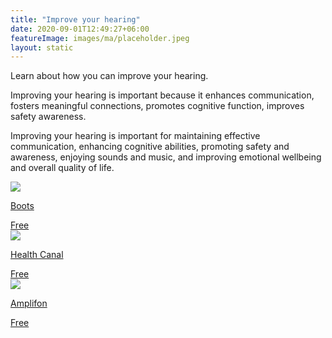 ```yaml
---
title: "Improve your hearing"
date: 2020-09-01T12:49:27+06:00
featureImage: images/ma/placeholder.jpeg
layout: static
---
```


Learn about how you can improve your hearing.

Improving your hearing is important because it enhances communication, fosters meaningful connections, promotes cognitive function, improves safety awareness.

Improving your hearing is important for maintaining effective communication, enhancing cognitive abilities, promoting safety and awareness, enjoying sounds and music, and improving emotional wellbeing and overall quality of life.

<a class="ma-link" href="https://www.bootshearingcare.com/hearing/lifestyle/how-to-improve-hearing-10-steps-to-hear-better/"><div class="ma-card ma-card-Health"><div class="ma-icon"><img src ="/images/Icon-check - health - opacity.svg"/></div><div class="ma-name"><p>Boots</p></div><div class="ma-paid-text"><span>Free</span></div></div></a><a class="ma-link" href="https://www.healthcanal.com/health/how-to-improve-hearing"><div class="ma-card ma-card-Health"><div class="ma-icon"><img src ="/images/Icon-check - health - opacity.svg"/></div><div class="ma-name"><p>Health Canal</p></div><div class="ma-paid-text"><span>Free</span></div></div></a><a class="ma-link" href="https://www.amplifon.com/uk/recognising-hearing-loss/how-the-ear-works/10-steps-to-better-hearing"><div class="ma-card ma-card-Health"><div class="ma-icon"><img src ="/images/Icon-check - health - opacity.svg"/></div><div class="ma-name"><p>Amplifon</p></div><div class="ma-paid-text"><span>Free</span></div></div></a>  

<br/><br/>






